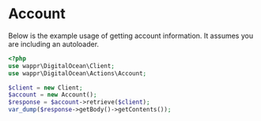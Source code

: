 # Account

Below is the example usage of getting account information. It assumes you are including an autoloader.

```php
<?php
use wappr\DigitalOcean\Client;
use wappr\DigitalOcean\Actions\Account;

$client = new Client;
$account = new Account();
$response = $account->retrieve($client);
var_dump($response->getBody()->getContents());
```
